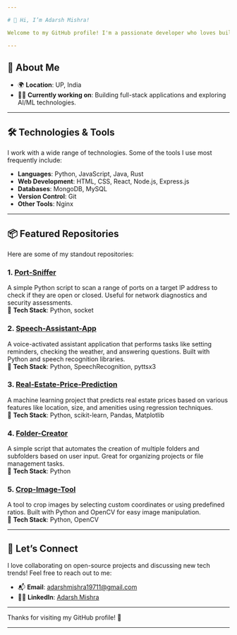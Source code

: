 ```yaml
---

# 👋 Hi, I’m Adarsh Mishra!

Welcome to my GitHub profile! I'm a passionate developer who loves building cool projects and contributing to the tech community. I enjoy working with a variety of technologies and always look for opportunities to learn and grow.

---
```


## 🚀 About Me

- 🌍 **Location**: UP, India
- 👨‍💻 **Currently working on**: Building full-stack applications and exploring AI/ML technologies.
---

## 🛠️ Technologies & Tools

I work with a wide range of technologies. Some of the tools I use most frequently include:

- **Languages**: Python, JavaScript, Java, Rust
- **Web Development**: HTML, CSS, React, Node.js, Express.js
- **Databases**: MongoDB, MySQL
- **Version Control**: Git
- **Other Tools**: Nginx

---

## 📦 Featured Repositories

Here are some of my standout repositories:

### 1. [**Port-Sniffer**](https://github.com/your-username/Port-Sniffer)  
A simple Python script to scan a range of ports on a target IP address to check if they are open or closed. Useful for network diagnostics and security assessments.  
🔧 **Tech Stack**: Python, socket  

### 2. [**Speech-Assistant-App**](https://github.com/your-username/Speech-Assistant-App)  
A voice-activated assistant application that performs tasks like setting reminders, checking the weather, and answering questions. Built with Python and speech recognition libraries.  
🔧 **Tech Stack**: Python, SpeechRecognition, pyttsx3  

### 3. [**Real-Estate-Price-Prediction**](https://github.com/your-username/Real-Estate-Price-Prediction)  
A machine learning project that predicts real estate prices based on various features like location, size, and amenities using regression techniques.  
🔧 **Tech Stack**: Python, scikit-learn, Pandas, Matplotlib  

### 4. [**Folder-Creator**](https://github.com/your-username/folder-creator)  
A simple script that automates the creation of multiple folders and subfolders based on user input. Great for organizing projects or file management tasks.  
🔧 **Tech Stack**: Python  

### 5. [**Crop-Image-Tool**](https://github.com/your-username/Crop-Image-Tool)  
A tool to crop images by selecting custom coordinates or using predefined ratios. Built with Python and OpenCV for easy image manipulation.  
🔧 **Tech Stack**: Python, OpenCV  

---

## 💬 Let’s Connect

I love collaborating on open-source projects and discussing new tech trends! Feel free to reach out to me:

- 📬 **Email**: adarshmishra19711@gmail.com
- 🦸‍♂️ **LinkedIn**: [Adarsh Mishra](https://www.linkedin.com/in/adarsh-mishra-4b5792319/)

---

Thanks for visiting my GitHub profile! 🚀

---
